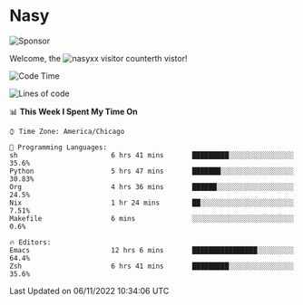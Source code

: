 # Nasy

<!--
<p align="center">
<img height="200" src="https://github-readme-stats.vercel.app/api?username=nasyxx&count_private=true&show_icons=true&theme=dracula&include_all_commits=true"/>
<img height="200" src="https://github-readme-stats.vercel.app/api/top-langs/?username=nasyxx&theme=dracula&hide=html,jupyter+notebook&count_private=true&show_icons=true"/>
</p>

  
----------------
-->

![Sponsor](https://img.shields.io/static/v1.svg?label=Sponsor&message=%E2%9D%A4&logo=GitHub&style=flat&color=pink)
 
Welcome, the ![nasyxx visitor counter](https://count.getloli.com/get/@nasyxx?theme=rule34)th vistor!
 
<!--START_SECTION:waka-->
![Code Time](http://img.shields.io/badge/Code%20Time-2%2C781%20hrs%2041%20mins-blue)

![Lines of code](https://img.shields.io/badge/From%20Hello%20World%20I%27ve%20Written-5%20Million%20lines%20of%20code-blue)

📊 **This Week I Spent My Time On** 

```text
⌚︎ Time Zone: America/Chicago

💬 Programming Languages: 
sh                       6 hrs 41 mins       █████████░░░░░░░░░░░░░░░░   35.6% 
Python                   5 hrs 47 mins       ███████░░░░░░░░░░░░░░░░░░   30.83% 
Org                      4 hrs 36 mins       ██████░░░░░░░░░░░░░░░░░░░   24.5% 
Nix                      1 hr 24 mins        ██░░░░░░░░░░░░░░░░░░░░░░░   7.51% 
Makefile                 6 mins              ░░░░░░░░░░░░░░░░░░░░░░░░░   0.6%

🔥 Editors: 
Emacs                    12 hrs 6 mins       ████████████████░░░░░░░░░   64.4% 
Zsh                      6 hrs 41 mins       █████████░░░░░░░░░░░░░░░░   35.6%

```


 Last Updated on 06/11/2022 10:34:06 UTC
<!--END_SECTION:waka-->

<!-- ![visitors](https://visitor-badge.laobi.icu/badge?page_id=nasyxx.nasyxx) -->
